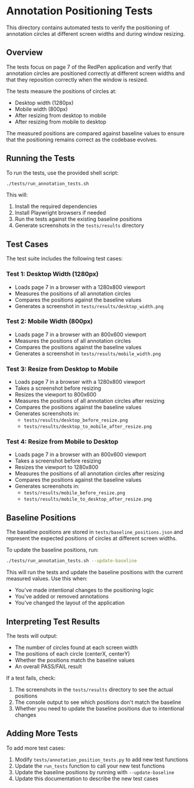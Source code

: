 # Annotation Positioning Tests

This directory contains automated tests to verify the positioning of annotation circles at different screen widths and during window resizing.

## Overview

The tests focus on page 7 of the RedPen application and verify that annotation circles are positioned correctly at different screen widths and that they reposition correctly when the window is resized.

The tests measure the positions of circles at:
- Desktop width (1280px)
- Mobile width (800px)
- After resizing from desktop to mobile
- After resizing from mobile to desktop

The measured positions are compared against baseline values to ensure that the positioning remains correct as the codebase evolves.

## Running the Tests

To run the tests, use the provided shell script:

```bash
./tests/run_annotation_tests.sh
```

This will:
1. Install the required dependencies
2. Install Playwright browsers if needed
3. Run the tests against the existing baseline positions
4. Generate screenshots in the `tests/results` directory

## Test Cases

The test suite includes the following test cases:

### Test 1: Desktop Width (1280px)
- Loads page 7 in a browser with a 1280x800 viewport
- Measures the positions of all annotation circles
- Compares the positions against the baseline values
- Generates a screenshot in `tests/results/desktop_width.png`

### Test 2: Mobile Width (800px)
- Loads page 7 in a browser with an 800x600 viewport
- Measures the positions of all annotation circles
- Compares the positions against the baseline values
- Generates a screenshot in `tests/results/mobile_width.png`

### Test 3: Resize from Desktop to Mobile
- Loads page 7 in a browser with a 1280x800 viewport
- Takes a screenshot before resizing
- Resizes the viewport to 800x600
- Measures the positions of all annotation circles after resizing
- Compares the positions against the baseline values
- Generates screenshots in:
  - `tests/results/desktop_before_resize.png`
  - `tests/results/desktop_to_mobile_after_resize.png`

### Test 4: Resize from Mobile to Desktop
- Loads page 7 in a browser with an 800x600 viewport
- Takes a screenshot before resizing
- Resizes the viewport to 1280x800
- Measures the positions of all annotation circles after resizing
- Compares the positions against the baseline values
- Generates screenshots in:
  - `tests/results/mobile_before_resize.png`
  - `tests/results/mobile_to_desktop_after_resize.png`

## Baseline Positions

The baseline positions are stored in `tests/baseline_positions.json` and represent the expected positions of circles at different screen widths.

To update the baseline positions, run:

```bash
./tests/run_annotation_tests.sh --update-baseline
```

This will run the tests and update the baseline positions with the current measured values. Use this when:
- You've made intentional changes to the positioning logic
- You've added or removed annotations
- You've changed the layout of the application

## Interpreting Test Results

The tests will output:
- The number of circles found at each screen width
- The positions of each circle (centerX, centerY)
- Whether the positions match the baseline values
- An overall PASS/FAIL result

If a test fails, check:
1. The screenshots in the `tests/results` directory to see the actual positions
2. The console output to see which positions don't match the baseline
3. Whether you need to update the baseline positions due to intentional changes

## Adding More Tests

To add more test cases:
1. Modify `tests/annotation_position_tests.py` to add new test functions
2. Update the `run_tests` function to call your new test functions
3. Update the baseline positions by running with `--update-baseline`
4. Update this documentation to describe the new test cases
